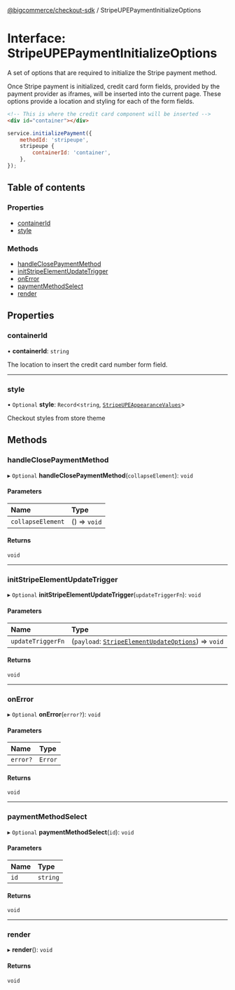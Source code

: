 [@bigcommerce/checkout-sdk](../README.md) / StripeUPEPaymentInitializeOptions

# Interface: StripeUPEPaymentInitializeOptions

A set of options that are required to initialize the Stripe payment method.

Once Stripe payment is initialized, credit card form fields, provided by the
payment provider as iframes, will be inserted into the current page. These
options provide a location and styling for each of the form fields.

```html
<!-- This is where the credit card component will be inserted -->
<div id="container"></div>
```

```js
service.initializePayment({
    methodId: 'stripeupe',
    stripeupe {
        containerId: 'container',
    },
});
```

## Table of contents

### Properties

- [containerId](StripeUPEPaymentInitializeOptions.md#containerid)
- [style](StripeUPEPaymentInitializeOptions.md#style)

### Methods

- [handleClosePaymentMethod](StripeUPEPaymentInitializeOptions.md#handleclosepaymentmethod)
- [initStripeElementUpdateTrigger](StripeUPEPaymentInitializeOptions.md#initstripeelementupdatetrigger)
- [onError](StripeUPEPaymentInitializeOptions.md#onerror)
- [paymentMethodSelect](StripeUPEPaymentInitializeOptions.md#paymentmethodselect)
- [render](StripeUPEPaymentInitializeOptions.md#render)

## Properties

### containerId

• **containerId**: `string`

The location to insert the credit card number form field.

___

### style

• `Optional` **style**: `Record`<`string`, [`StripeUPEAppearanceValues`](../README.md#stripeupeappearancevalues)\>

Checkout styles from store theme

## Methods

### handleClosePaymentMethod

▸ `Optional` **handleClosePaymentMethod**(`collapseElement`): `void`

#### Parameters

| Name | Type |
| :------ | :------ |
| `collapseElement` | () => `void` |

#### Returns

`void`

___

### initStripeElementUpdateTrigger

▸ `Optional` **initStripeElementUpdateTrigger**(`updateTriggerFn`): `void`

#### Parameters

| Name | Type |
| :------ | :------ |
| `updateTriggerFn` | (`payload`: [`StripeElementUpdateOptions`](StripeElementUpdateOptions.md)) => `void` |

#### Returns

`void`

___

### onError

▸ `Optional` **onError**(`error?`): `void`

#### Parameters

| Name | Type |
| :------ | :------ |
| `error?` | `Error` |

#### Returns

`void`

___

### paymentMethodSelect

▸ `Optional` **paymentMethodSelect**(`id`): `void`

#### Parameters

| Name | Type |
| :------ | :------ |
| `id` | `string` |

#### Returns

`void`

___

### render

▸ **render**(): `void`

#### Returns

`void`
